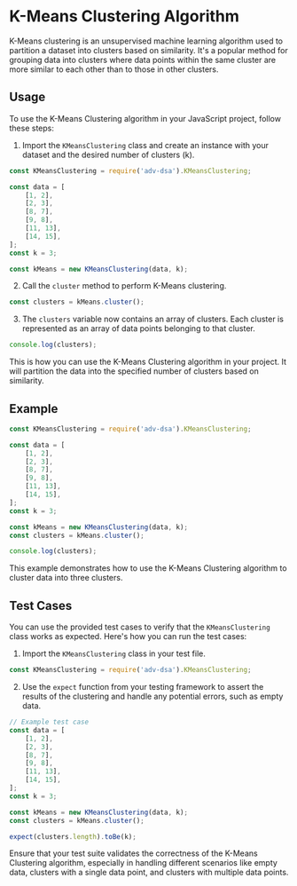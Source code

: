 # K-Means Clustering Algorithm

K-Means clustering is an unsupervised machine learning algorithm used to partition a dataset into clusters based on similarity. It's a popular method for grouping data into clusters where data points within the same cluster are more similar to each other than to those in other clusters.

## Usage

To use the K-Means Clustering algorithm in your JavaScript project, follow these steps:

1. Import the `KMeansClustering` class and create an instance with your dataset and the desired number of clusters (k).

```javascript
const KMeansClustering = require('adv-dsa').KMeansClustering;

const data = [
    [1, 2],
    [2, 3],
    [8, 7],
    [9, 8],
    [11, 13],
    [14, 15],
];
const k = 3;

const kMeans = new KMeansClustering(data, k);
```

2. Call the `cluster` method to perform K-Means clustering.

```javascript
const clusters = kMeans.cluster();
```

3. The `clusters` variable now contains an array of clusters. Each cluster is represented as an array of data points belonging to that cluster.

```javascript
console.log(clusters);
```

This is how you can use the K-Means Clustering algorithm in your project. It will partition the data into the specified number of clusters based on similarity.

## Example

```javascript
const KMeansClustering = require('adv-dsa').KMeansClustering;

const data = [
    [1, 2],
    [2, 3],
    [8, 7],
    [9, 8],
    [11, 13],
    [14, 15],
];
const k = 3;

const kMeans = new KMeansClustering(data, k);
const clusters = kMeans.cluster();

console.log(clusters);
```

This example demonstrates how to use the K-Means Clustering algorithm to cluster data into three clusters.

## Test Cases

You can use the provided test cases to verify that the `KMeansClustering` class works as expected. Here's how you can run the test cases:

1. Import the `KMeansClustering` class in your test file.

```javascript
const KMeansClustering = require('adv-dsa').KMeansClustering;
```

2. Use the `expect` function from your testing framework to assert the results of the clustering and handle any potential errors, such as empty data.

```javascript
// Example test case
const data = [
    [1, 2],
    [2, 3],
    [8, 7],
    [9, 8],
    [11, 13],
    [14, 15],
];
const k = 3;

const kMeans = new KMeansClustering(data, k);
const clusters = kMeans.cluster();

expect(clusters.length).toBe(k);
```

Ensure that your test suite validates the correctness of the K-Means Clustering algorithm, especially in handling different scenarios like empty data, clusters with a single data point, and clusters with multiple data points.
